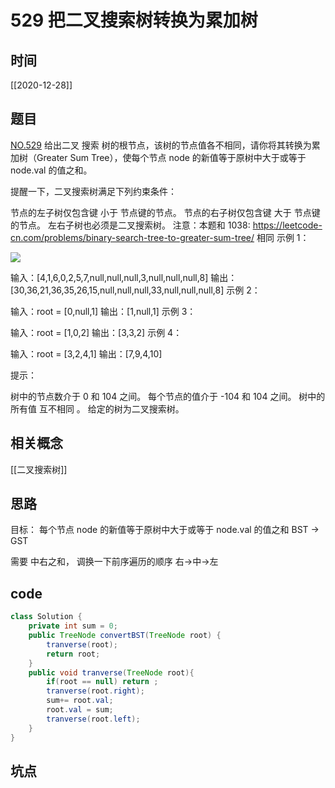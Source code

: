 # 529 把二叉搜索树转换为累加树
## 时间
[[2020-12-28]]
## 题目
[NO.529]( https://leetcode-cn.com/problems/binary-search-tree-to-greater-sum-tree/ )
给出二叉 搜索 树的根节点，该树的节点值各不相同，请你将其转换为累加树（Greater Sum Tree），使每个节点 node 的新值等于原树中大于或等于 node.val 的值之和。

提醒一下，二叉搜索树满足下列约束条件：

节点的左子树仅包含键 小于 节点键的节点。
节点的右子树仅包含键 大于 节点键的节点。
左右子树也必须是二叉搜索树。
注意：本题和 1038: https://leetcode-cn.com/problems/binary-search-tree-to-greater-sum-tree/ 相同
示例 1：

![](https://assets.leetcode-cn.com/aliyun-lc-upload/uploads/2019/05/03/tree.png)

输入：[4,1,6,0,2,5,7,null,null,null,3,null,null,null,8]
输出：[30,36,21,36,35,26,15,null,null,null,33,null,null,null,8]
示例 2：

输入：root = [0,null,1]
输出：[1,null,1]
示例 3：

输入：root = [1,0,2]
输出：[3,3,2]
示例 4：

输入：root = [3,2,4,1]
输出：[7,9,4,10]
 

提示：

树中的节点数介于 0 和 104 之间。
每个节点的值介于 -104 和 104 之间。
树中的所有值 互不相同 。
给定的树为二叉搜索树。

## 相关概念
[[二叉搜索树]]

## 思路
目标： 每个节点 node 的新值等于原树中大于或等于 node.val 的值之和 BST -> GST 

需要 中右之和， 调换一下前序遍历的顺序
右->中->左

## code
```java
class Solution {
    private int sum = 0;
    public TreeNode convertBST(TreeNode root) {
        tranverse(root);
        return root;
    }
    public void tranverse(TreeNode root){
        if(root == null) return ;
        tranverse(root.right);
        sum+= root.val;
        root.val = sum;
        tranverse(root.left);
    }
}

```
## 坑点
